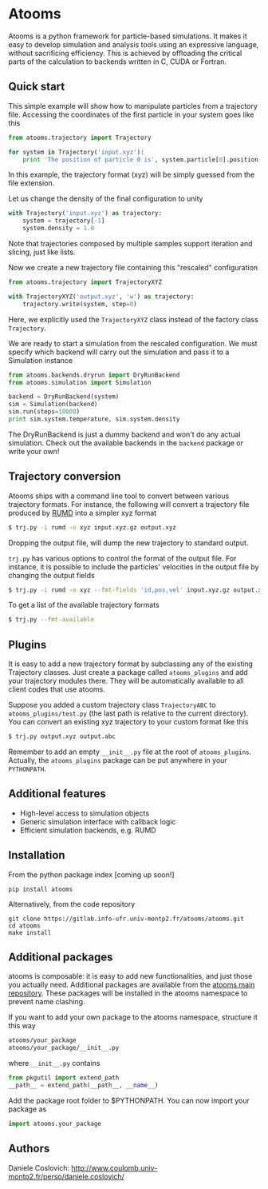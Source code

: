 Atooms
======

Atooms is a python framework for particle-based simulations. It makes it easy to develop simulation and analysis tools using an expressive language, without sacrificing efficiency. This is achieved by offloading the critical parts of the calculation to backends written in C, CUDA or Fortran.

Quick start
-----------

This simple example will show how to manipulate particles from a trajectory file. Accessing the coordinates of the first particle in your system goes like this
```python
from atooms.trajectory import Trajectory

for system in Trajectory('input.xyz'):
    print 'The position of particle 0 is', system.particle[0].position
```
In this example, the trajectory format (xyz) will be simply guessed from the file extension.

Let us change the density of the final configuration to unity
```python
with Trajectory('input.xyz') as trajectory:
    system = trajectory[-1]
    system.density = 1.0
```
Note that trajectories composed by multiple samples support iteration and slicing, just like lists.

Now we create a new trajectory file containing this "rescaled" configuration
```python
from atooms.trajectory import TrajectoryXYZ

with TrajectoryXYZ('output.xyz', 'w') as trajectory:
    trajectory.write(system, step=0)
```
Here, we explicitly used the `TrajectoryXYZ` class instead of the factory class `Trajectory`.

We are ready to start a simulation from the rescaled configuration. We must specify which backend will carry out the simulation and pass it to a Simulation instance
```python
from atooms.backends.dryrun import DryRunBackend
from atooms.simulation import Simulation

backend = DryRunBackend(system)
sim = Simulation(backend)
sim.run(steps=10000)
print sim.system.temperature, sim.system.density
```
The DryRunBackend is just a dummy backend and won't do any actual simulation. Check out the available backends in the `backend` package or write your own!


Trajectory conversion
---------------------
Atooms ships with a command line tool to convert between various trajectory formats. For instance, the following will convert a trajectory file produced by [RUMD](http://rumd.org) into a simpler xyz format

```bash
$ trj.py -i rumd -o xyz input.xyz.gz output.xyz
```
Dropping the output file, will dump the new trajectory to standard output.

`trj.py` has various options to control the format of the output file. For instance, it is possible to include the particles' velocities in the output file by changing the output fields

```bash
$ trj.py -i rumd -o xyz --fmt-fields 'id,pos,vel' input.xyz.gz output.xyz
```
To get a list of the available trajectory formats

```bash
$ trj.py --fmt-available
```

Plugins
-------
It is easy to add a new trajectory format by subclassing any of the
existing Trajectory classes. Just create a package called
`atooms_plugins` and add your trajectory modules there. They will be automatically
available to all client codes that use atooms.

Suppose you added a custom trajectory class `TrajectoryABC` to
`atooms_plugins/test.py` (the last path is relative to the current
directory). You can convert an existing xyz trajectory to your custom
format like this

```bash
$ trj.py output.xyz output.abc
```

Remember to add an empty `__init__.py` file at the root of `atooms_plugins`. 
Actually, the `atooms_plugins` package can be put anywhere in your `PYTHONPATH`.

Additional features
-------------------
- High-level access to simulation objects
- Generic simulation interface with callback logic
- Efficient simulation backends, e.g. RUMD


Installation
------------
From the python package index [coming up soon!]
```
pip install atooms
```

Alternatively, from the code repository
```
git clone https://gitlab.info-ufr.univ-montp2.fr/atooms/atooms.git
cd atooms
make install
```

Additional packages 
-------------------
atooms is composable: it is easy to add new functionalities, and just those you actually need.
Additional packages are available from the [atooms main repository](https://gitlab.info-ufr.univ-montp2.fr/atooms).
These packages will be installed in the atooms namespace to prevent name clashing.

If you want to add your own package to the atooms namespace, structure it this way
```bash
atooms/your_package
atooms/your_package/__init__.py
```

where ```__init__.py``` contains

```python
from pkgutil import extend_path
__path__ = extend_path(__path__, __name__)
```

Add the package root folder to $PYTHONPATH. You can now import your package as

```python
import atooms.your_package
```

Authors
-------
Daniele Coslovich: http://www.coulomb.univ-montp2.fr/perso/daniele.coslovich/
